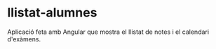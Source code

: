 # llistat-alumnes
 Aplicació feta amb Angular que mostra el llistat de notes i el calendari d'exàmens.
